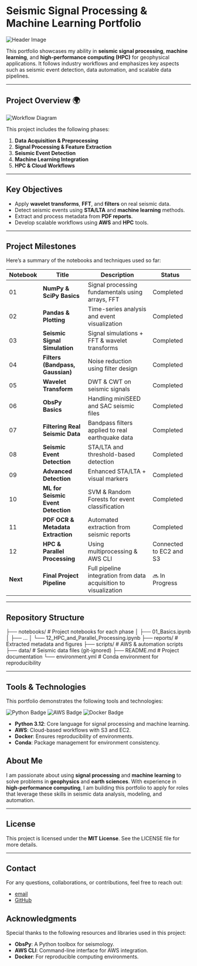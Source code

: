 # Seismic Signal Processing & Machine Learning Portfolio

![Header Image](https://path-to-your-image.jpg)

This portfolio showcases my ability in **seismic signal processing**, **machine learning**, and **high-performance computing (HPC)** for geophysical applications. It follows industry workflows and emphasizes key aspects such as seismic event detection, data automation, and scalable data pipelines.

---

## **Project Overview** 🌍

![Workflow Diagram](https://path-to-your-workflow-image.png)

This project includes the following phases:

1. **Data Acquisition & Preprocessing**
2. **Signal Processing & Feature Extraction**
3. **Seismic Event Detection**
4. **Machine Learning Integration**
5. **HPC & Cloud Workflows**

---

## **Key Objectives**

- Apply **wavelet transforms**, **FFT**, and **filters** on real seismic data.
- Detect seismic events using **STA/LTA** and **machine learning** methods.
- Extract and process metadata from **PDF reports**.
- Develop scalable workflows using **AWS** and **HPC** tools.

---

## **Project Milestones**

Here’s a summary of the notebooks and techniques used so far:

| **Notebook** | **Title** | **Description** | **Status** |
|--------------|-----------|-----------------|------------|
| 01 | **NumPy & SciPy Basics** | Signal processing fundamentals using arrays, FFT | Completed |
| 02 | **Pandas & Plotting** | Time-series analysis and event visualization | Completed |
| 03 | **Seismic Signal Simulation** | Signal simulations + FFT & wavelet transforms | Completed |
| 04 | **Filters (Bandpass, Gaussian)** | Noise reduction using filter design | Completed |
| 05 | **Wavelet Transform** | DWT & CWT on seismic signals | Completed |
| 06 | **ObsPy Basics** | Handling miniSEED and SAC seismic files | Completed |
| 07 | **Filtering Real Seismic Data** | Bandpass filters applied to real earthquake data | Completed |
| 08 | **Seismic Event Detection** | STA/LTA and threshold-based detection | Completed |
| 09 | **Advanced Detection** | Enhanced STA/LTA + visual markers | Completed |
| 10 | **ML for Seismic Event Detection** | SVM & Random Forests for event classification | Completed |
| 11 | **PDF OCR & Metadata Extraction** | Automated extraction from seismic reports | Completed |
| 12 | **HPC & Parallel Processing** | Using multiprocessing & AWS CLI | Connected to EC2 and S3 |
| **Next** | **Final Project Pipeline** | Full pipeline integration from data acquisition to visualization | 🔜 In Progress |

---

## **Repository Structure**

├── notebooks/ # Project notebooks for each phase
│ ├── 01_Basics.ipynb
│ ├── ...
│ └── 12_HPC_and_Parallel_Processing.ipynb
├── reports/ # Extracted metadata and figures
├── scripts/ # AWS & automation scripts
├── data/ # Seismic data files (git-ignored)
├── README.md # Project documentation
└── environment.yml # Conda environment for reproducibility



---

## **Tools & Technologies**

This portfolio demonstrates the following tools and technologies:

![Python Badge](https://img.shields.io/badge/python-3.12-blue)
![AWS Badge](https://img.shields.io/badge/AWS-S3%2BEC2-green)
![Docker Badge](https://img.shields.io/badge/Docker-Enabled-lightblue)

- **Python 3.12**: Core language for signal processing and machine learning.
- **AWS**: Cloud-based workflows with S3 and EC2.
- **Docker**: Ensures reproducibility of environments.
- **Conda**: Package management for environment consistency.

## **About Me**

I am passionate about using **signal processing** and **machine learning** to solve problems in **geophysics** and **earth sciences**. With experience in **high-performance computing**, I am building this portfolio to apply for roles that leverage these skills in seismic data analysis, modeling, and automation.

---

## **License**

This project is licensed under the **MIT License**. See the LICENSE file for more details.

---

## **Contact**

For any questions, collaborations, or contributions, feel free to reach out:

- [email](saijyoshnay@gmail.com)
- [GitHub](https://github.com/Sai-Jyoshna-Yakkanti/Geophysics.signal_processing)


## **Acknowledgments**

Special thanks to the following resources and libraries used in this project:

- **ObsPy**: A Python toolbox for seismology.
- **AWS CLI**: Command-line interface for AWS integration.
- **Docker**: For reproducible computing environments.

